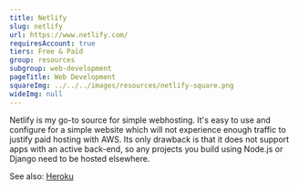 ```yaml
---
title: Netlify
slug: netlify
url: https://www.netlify.com/
requiresAccount: true
tiers: Free & Paid
group: resources
subgroup: web-development
pageTitle: Web Development
squareImg: ../../../images/resources/netlify-square.png
wideImg: null
---
```


Netlify is my go-to source for simple webhosting.  It's easy to use and configure for a simple website which will not experience enough traffic to justify paid hosting with AWS.  Its only drawback is that it does not support apps with an active back-end, so any projects you build using Node.js or Django need to be hosted elsewhere.

See also: <a href="#heroku">Heroku</a>